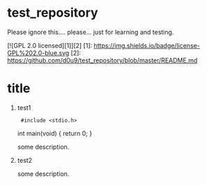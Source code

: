 # test_repository
Please ignore this.... please... just for learning and testing.

[![GPL 2.0 licensed][1]][2]
[1]: https://img.shields.io/badge/license-GPL%202.0-blue.svg
[2]: https://github.com/d0u9/test_repository/blob/master/README.md


# title
1. test1

        #include <stdio.h>

	int main(void)
	{
	    return 0;
	}

    some description.

2. test2

    some description.

